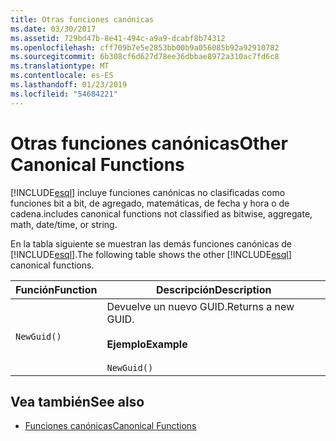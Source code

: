 ```yaml
---
title: Otras funciones canónicas
ms.date: 03/30/2017
ms.assetid: 729bd47b-8e41-494c-a9a9-dcabf8b74312
ms.openlocfilehash: cff709b7e5e2853bb00b9a056085b92a92910782
ms.sourcegitcommit: 6b308cf6d627d78ee36dbbae8972a310ac7fd6c8
ms.translationtype: MT
ms.contentlocale: es-ES
ms.lasthandoff: 01/23/2019
ms.locfileid: "54684221"
---
```

# <a name="other-canonical-functions"></a><span data-ttu-id="fc187-102">Otras funciones canónicas</span><span class="sxs-lookup"><span data-stu-id="fc187-102">Other Canonical Functions</span></span>
[!INCLUDE[esql](../../../../../../includes/esql-md.md)] <span data-ttu-id="fc187-103">incluye funciones canónicas no clasificadas como funciones bit a bit, de agregado, matemáticas, de fecha y hora o de cadena.</span><span class="sxs-lookup"><span data-stu-id="fc187-103">includes canonical functions not classified as bitwise, aggregate, math, date/time, or string.</span></span>  
  
 <span data-ttu-id="fc187-104">En la tabla siguiente se muestran las demás funciones canónicas de [!INCLUDE[esql](../../../../../../includes/esql-md.md)].</span><span class="sxs-lookup"><span data-stu-id="fc187-104">The following table shows the other [!INCLUDE[esql](../../../../../../includes/esql-md.md)] canonical functions.</span></span>  
  
|<span data-ttu-id="fc187-105">Función</span><span class="sxs-lookup"><span data-stu-id="fc187-105">Function</span></span>|<span data-ttu-id="fc187-106">Descripción</span><span class="sxs-lookup"><span data-stu-id="fc187-106">Description</span></span>|  
|--------------|-----------------|  
|`NewGuid()`|<span data-ttu-id="fc187-107">Devuelve un nuevo GUID.</span><span class="sxs-lookup"><span data-stu-id="fc187-107">Returns a new GUID.</span></span><br /><br /> <span data-ttu-id="fc187-108">**Ejemplo**</span><span class="sxs-lookup"><span data-stu-id="fc187-108">**Example**</span></span><br /><br /> `NewGuid()`|  
  
## <a name="see-also"></a><span data-ttu-id="fc187-109">Vea también</span><span class="sxs-lookup"><span data-stu-id="fc187-109">See also</span></span>
- [<span data-ttu-id="fc187-110">Funciones canónicas</span><span class="sxs-lookup"><span data-stu-id="fc187-110">Canonical Functions</span></span>](../../../../../../docs/framework/data/adonet/ef/language-reference/canonical-functions.md)
